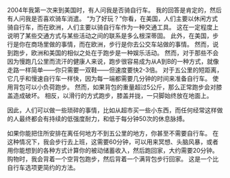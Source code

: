 2004年我第一次来到美国时，有人问我是否骑自行车。
我的回答是肯定的，然后有人问我是否喜欢骑车消遣。
“为了好玩？”你看，在美国，人们主要以休闲方式骑自行车，而在欧洲，人们主要以骑自行车作为一种交通工具。
这在一定程度上说明了某些交通方式与某些活动之间的联系是多么根深蒂固。
此外，在美国，步行是你在商场里做的事情，而在欧洲，步行是你去公交车站做的事情。
然而，说到跑步，欧洲和美国的相似之处在于跑步是一种娱乐活动。
然而，对于那些不会因为慢跑几公里而流汗的健康人来说，跑步很容易成为从A到B的一种方式，就像走路一样简单——你只需要一双鞋——但速度要快2-3倍。
对于五公里的短距离，它几乎和慢速自行车一样快，因为每一端都需要几分钟的时间来准备自行车。
使用背包可以小负荷跑步。
然而，如果背包的重量超过5公斤，那么正常跑步会对膝盖造成破坏。
相反，以滑行的方式跑步，膝盖并拢，一只脚始终放在地面上。

因此，人们可以做一些琐碎的事情，比如从超市买一些小东西，而任何经常这样做的人最终都会有持续的低强度耐力，和低于每分钟50次的休息脉搏。

如果你能把住所安排在离任何地方不到五公里的地方，你甚至不需要自行车。
在这种情况下，我会步行去上班，这需要60分钟，可以用来冥想、头脑风暴，或者用你能想到的各种方式计算你的被动储蓄收入，然后跑回家，大约需要20分钟。
购物时，我会背着一个空背包跑步，然后背着一个满背包步行回家。
这是一个比自行车选项更简约的方法。